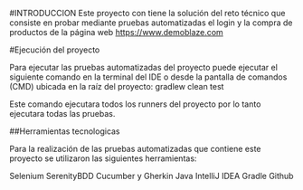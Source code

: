 #INTRODUCCION Este proyecto con tiene la solución del reto técnico que consiste en probar mediante pruebas automatizadas el login y la compra de productos de la página web https://www.demoblaze.com

#Ejecución del proyecto

Para ejecutar las pruebas automatizadas del proyecto puede ejecutar el siguiente comando en la terminal del IDE o desde la pantalla de comandos (CMD) ubicada en la raíz del proyecto: gradlew clean test

Este comando ejecutara todos los runners del proyecto por lo tanto ejecutara todas las pruebas.

##Herramientas tecnologicas

Para la realización de las pruebas automatizadas que contiene este proyecto se utilizaron las siguientes herramientas:

Selenium SerenityBDD Cucumber y Gherkin Java IntelliJ IDEA Gradle Github